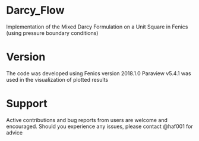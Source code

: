 # Darcy_Flow
Implementation of the Mixed Darcy Formulation on a Unit Square in Fenics (using pressure boundary conditions)

# Version
The code was developed using Fenics version 2018.1.0
Paraview v5.4.1 was used in the visualization of plotted results

# Support
Active contributions and bug reports from users are welcome and encouraged. Should you experience any issues, please contact @haf001 for advice
